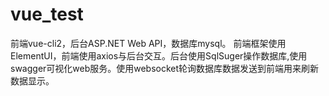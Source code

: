 # vue_test
前端vue-cli2，后台ASP.NET Web API，数据库mysql。
前端框架使用ElementUI，前端使用axios与后台交互。后台使用SqlSuger操作数据库,使用swagger可视化web服务。使用websocket轮询数据库数据发送到前端用来刷新数据显示。
